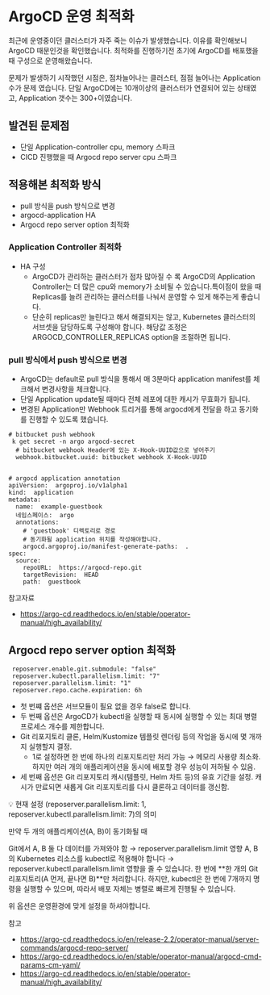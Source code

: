 # ArgoCD 운영 최적화


최근에 운영중이던 클러스터가 자주 죽는 이슈가 발생했습니다. 이유를 확인해보니 ArgoCD 때문인것을 확인했습니다. 최적화를 진행하기전 초기에 ArgoCD를 배포했을때 구성으로 운영해왔습니다. 

문제가 발생하기 시작했던 시점은, 점차늘어나는 클러스터, 점점 늘어나는 Application 수가 문제 였습니다. 단일 ArgoCD에는 10개이상의 클러스터가 연결되어 있는 상태였고, Application 갯수는 300+이였습니다.


## 발견된 문제점
- 단일 Application-controller cpu, memory 스파크
- CICD 진행했을 때 Argocd repo server cpu 스파크 


## 적용해본 최적화 방식
- pull 방식을 push 방식으로 변경
- argocd-application HA 
- Argocd repo server option 최적화 




### Application Controller 최적화 
- HA 구성
  - ArgoCD가 관리하는 클러스터가 점차 많아질 수 록 ArgoCD의 Application Controller는 더 많은 cpu와 memory가 소비될 수 있습니다.특이점이 왔을 때 Replicas를 늘려 관리하는 클러스터를 나눠서 운영할 수 있게 해주는게 좋습니다.
  - 단순히 replicas만 늘린다고 해서 해결되지는 않고,  Kubernetes 클러스터의 서브셋을 담당하도록 구성해야 합니다. 해당값 조정은 ARGOCD_CONTROLLER_REPLICAS option을 조절하면 됩니다. 



### pull 방식에서 push 방식으로 변경 
- ArgoCD는 default로 pull 방식을 통해서 매 3분마다 application manifest를 체크해서 변경사항을 체크합니다. 
- 단일 Application update될 때마다 전체 레포에 대한 캐시가 무효화가 됩니다. 
- 변경된 Application만 Webhook 트리거를 통해 argocd에게 전달을 하고 동기화를 진행할 수 있도록 했습니다. 
```shell
# bitbucket push webhook
 k get secret -n argo argocd-secret 
  # bitbucket webhook Header에 있는 X-Hook-UUID값으로 넣어주기 
  webhook.bitbucket.uuid: bitbucket webhook X-Hook-UUID 
  

# argocd application annotation
apiVersion:  argoproj.io/v1alpha1 
kind:  application
metadata: 
  name:  example-guestbook 
  네임스페이스:  argo
  annotations: 
    # 'guestbook' 디렉토리로 경로
    # 동기화될 application 위치를 작성해야합니다. 
    argocd.argoproj.io/manifest-generate-paths:  . 
spec: 
  source: 
    repoURL:  https://argocd-repo.git 
    targetRevision:  HEAD 
    path:  guestbook 
```
참고자료
- https://argo-cd.readthedocs.io/en/stable/operator-manual/high_availability/


## Argocd repo server option 최적화
```shell
 reposerver.enable.git.submodule: "false"
 reposerver.kubectl.parallelism.limit: "7"
 reposerver.parallelism.limit: "1" 
 reposerver.repo.cache.expiration: 6h
```
- 첫 번쨰 옵션은 서브모듈이 필요 없을 경우 false로 합니다. 
- 두 번째 옵션은 ArgoCD가 kubectl을 실행할 때 동시에 실행할 수 있는 최대 병렬 프로세스 개수를 제한합니다.
- Git 리포지토리 클론, Helm/Kustomize 템플릿 렌더링 등의 작업을 동시에 몇 개까지 실행할지 결정.
  - 1로 설정하면 한 번에 하나의 리포지토리만 처리 가능 → 메모리 사용량 최소화. 하지만 여러 개의 애플리케이션을 동시에 배포할 경우 성능이 저하될 수 있음.
- 세 번째 옵션은 Git 리포지토리 캐시(템플릿, Helm 차트 등)의 유효 기간을 설정. 캐시가 만료되면 새롭게 Git 리포지토리를 다시 클론하고 데이터를 갱신함.

💡 현재 설정 (reposerver.parallelism.limit: 1, reposerver.kubectl.parallelism.limit: 7)의 의미

만약 두 개의 애플리케이션(A, B)이 동기화될 때

Git에서 A, B 둘 다 데이터를 가져와야 함 → reposerver.parallelism.limit 영향
A, B의 Kubernetes 리소스를 kubectl로 적용해야 합니다 → reposerver.kubectl.parallelism.limit 영향을 줄 수 있습니다.
한 번에 **한 개의 Git 리포지토리(A 먼저, 끝나면 B)**만 처리합니다. 하지만, kubectl은 한 번에 7개까지 명령을 실행할 수 있으며, 따라서 배포 자체는 병렬로 빠르게 진행될 수 있습니다.


위 옵션은 운영환경에 맞게 설정을 하셔야합니다. 

참고
- https://argo-cd.readthedocs.io/en/release-2.2/operator-manual/server-commands/argocd-repo-server/
- https://argo-cd.readthedocs.io/en/stable/operator-manual/argocd-cmd-params-cm-yaml/
- https://argo-cd.readthedocs.io/en/stable/operator-manual/high_availability/